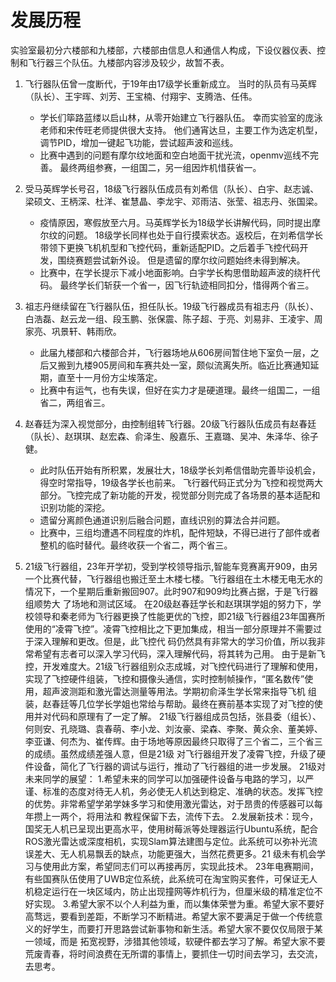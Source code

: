# 发展历程
实验室最初分六楼部和九楼部，六楼部由信息人和通信人构成，下设仪器仪表、控制和飞行器三个队伍。九楼部内容涉及较少，故暂不表。 
1. 飞行器队伍曾一度断代，于19年由17级学长重新成立。 当时的队员有马英辉（队长）、王宇晖、刘芳、王宝楠、付翔宇、支腾浩、任伟。 
   - 学长们筚路蓝缕以启山林，从零开始建立飞行器队伍。 幸而实验室的庞泳老师和宋传旺老师提供很大支持。
   他们通宵达旦，主要工作为选定机型，调节PID，增加一键起飞功能，尝试超声波和巡线。 
   - 比赛中遇到的问题有摩尔纹地面和空白地面干扰光流，openmv巡线不完善。 最终两组参赛，一组国二，另一组因炸机惜获省一。

2. 受马英辉学长号召，18级飞行器队伍成员有刘希信（队长）、白宇、赵志诚、梁硕文、王柄深、杜洋、崔慧晶、李龙宇、邓雨洁、张莹、祖志丹、张国梁。
   - 疫情原因，寒假放至六月。马英辉学长为18级学长讲解代码，同时提出摩尔纹的问题。
   18级学长同样也处于自行摸索状态。返校后，在刘希信学长带领下更换飞机机型和飞控代码，重新适配PID。之后着手飞控代码开发，围绕赛题尝试新外设。
   但是遗留的摩尔纹问题始终未得到解决。
   - 比赛中，在学长提示下减小地面影响。白宇学长构思借助超声波的绕杆代码。
   最终学长们斩获一个省一，因飞行轨迹相同扣分，惜得两个省三。
3. 祖志丹继续留在飞行器队伍，担任队长。19级飞行器成员有祖志丹（队长）、白浩磊、赵云龙一组、段玉鹏、张保震、陈子超、于亮、刘易非、王凌宇、周家亮、巩景轩、韩雨欣。
   - 此届九楼部和六楼部合并，飞行器场地从606房间暂住地下室负一层，之后又搬到九楼905房间和车赛共处一室，颇似流离失所。临近比赛通知延期，直至十一月份方尘埃落定。
   - 比赛中有运气，也有失误，但好在实力才是硬道理。最终一组国二，一组省二，两组省三。
4. 赵春廷为深入视觉部分，由控制组转飞行器。20级飞行器队伍成员有赵春廷（队长）、赵琪琪、赵宏森、俞泽生、殷嘉乐、王嘉璐、吴冲、朱泽华、徐子健。
   - 此时队伍开始有所积累，发展壮大，18级学长刘希信借助完善毕设机会，得空时常指导，19级各学长也前来。
   飞行器代码正式分为飞控和视觉两大部分。飞控完成了新功能的开发，视觉部分则完成了各场景的基本适配和识别功能的深挖。
   - 遗留分离颜色通道识别后融合问题，直线识别的算法合并问题。
   - 比赛中，三组均遭遇不同程度的炸机，配件短缺，不得已进行了部件或者整机的临时替代。最终收获一个省二，两个省三。
5. 21级飞行器组，23年开学初，受到学校领导指示,智能车竞赛离开909，由另一个比赛代替，飞行器组也搬迁至土木楼七楼。飞行器组在土木楼无电无水的情况下，一个星期后重新搬回907。此时907和909均比赛占据，于是飞行器组顺势大 
   了场地和测试区域。
   在20级赵春廷学长和赵琪琪学姐的努力下，学校领导和秦老师为飞行器更换了性能更优的飞控，即21级飞行器组23年国赛所使用的“凌霄飞控”。凌霄飞控相比之下更加集成，相当一部分原理并不需要过于深入理解和更改。但是，此飞控代 
   码仍然具有非常大的学习价值，所以我非常希望有志者可以深入学习代码，深入理解代码，将其转为己用。
   由于是新飞控，开发难度大。21级飞行器组别众志成城，对飞控代码进行了理解和使用，实现了飞控硬件组装，飞控和摄像头通信，实时控制帧操作，“匿名数传”使用，超声波测距和激光雷达测量等用法。学期初俞泽生学长常来指导飞机 
   组装，赵春廷等几位学长学姐也常给与帮助。最终在赛前基本实现了对飞控的使用并对代码和原理有了一定了解。
   21级飞行器组成员包括，张县委（组长）、何则安、孔晓璐、袁春萌、李小龙、刘汝豪、梁森、李聚、黄众余、董美婷、李亚谦、何杰为、崔传辉。由于场地等原因最终只取得了三个省二，三个省三的成绩。虽然成绩差强人意，但是21级 
   对飞行器组开发了凌霄飞控，升级了硬件设备，简化了飞行器的调试与运行，推动了飞行器组的进一步发展。
   21级对未来同学的展望：
   1.希望未来的同学可以加强硬件设备与电路的学习，以严谨、标准的态度对待无人机，务必使无人机达到稳定、准确的状态。发挥飞控的优势。非常希望学弟学妹多学习和使用激光雷达，对于昂贵的传感器可以每年攒上一两个，将用法和 
   教程保留下去，流传下去。
   2.发展新技术：现今，国奖无人机已呈现出更高水平，使用树莓派等处理器运行Ubuntu系统，配合ROS激光雷达或深度相机，实现Slam算法建图与定位。此系统可以弥补光流误差大、无人机易飘丢的缺点，功能更强大，当然花费更多。21 
   级未有机会学习与使用此方案，希望同志们可以再接再厉，实现此技术。
   23年电赛期间，有些国赛队伍使用了UWB定位系统，此系统可在淘宝购买套件，可保证无人机稳定运行在一块区域内，防止出现撞网等炸机行为，但厘米级的精准定位不好实现。
   3.希望大家不以个人利益为重，而以集体荣誉为重。希望大家不要好高骛远，要看到差距，不断学习不断精进。希望大家不要满足于做一个传统意义的好学生，而要打开思路尝试新事物和新生活。希望大家不要仅仅局限于某一领域，而是 
   拓宽视野，涉猎其他领域，软硬件都去学习了解。希望大家不要荒废青春，将时间浪费在无所谓的事情上，要抓住一切时间去学习，去交流，去思考。
